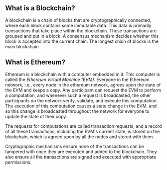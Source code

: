 ## What is a Blockchain?

A blockchain is a chain of blocks that are cryptographically connected, where each block contains some immutable data.
This data is primarily transactions that take place within the blockchain.
These transactions are grouped and put in a block. A consensus mechanism decides whether this block is accepted into the current chain.
The longest chain of blocks is the main blockchain.

## What is Ethereum?

Ethereum is a blockchain with a computer embedded in it. This computer is called the *Ethereum Virtual Machine (EVM)*. Everyone in the Ethereum network, i.e., every node in the ethereum network, agrees upon the state of the EVM and keeps a copy. Any participant can request the EVM to perform a computation, and whenever such a request is broadcasted, the other participants on the network verify, validate, and execute this computation. The execution of this computation causes a state change in the EVM, and so this change is broadcasted throughout the network for everyone to update the state of their copy.

The requests for computations are called transaction requests, and a record of all these transactions, including the EVM's current state, is stored on the blockchain, which is agreed upon by all the nodes and stored with them.

Cryptographic mechanisms ensure none of the transactions can be tampered with once they are executed and added to the blockchain. They also ensure all the transactions are signed and executed with appropriate permissions.
